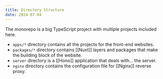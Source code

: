 ```yaml
---
title: Directory Structure
date: 2024-07-04
---
```

The monorepo is a big TypeScript project with multiple projects included here.
- `apps/*` directory contains all the projects for the front-end websites.
- `packages/*` directory contains [[Nuxt]] layers and packages that make the building block of the website.
- `server` directory is a [[Hono]] application that deals with... the server.
- `nginx` directory contains the configuration file for [[Nginx]] reverse proxy.  